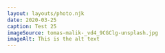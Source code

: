 ```yaml
---
layout: layouts/photo.njk
date: 2020-03-25
caption: Test 25
imageSource: tomas-malik-_vd4_9CGClg-unsplash.jpg
imageAlt: This is the alt text
---
```

